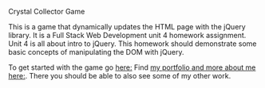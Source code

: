 Crystal Collector Game

This is a game that dynamically updates the HTML page with the jQuery library.
It is a Full Stack Web Development unit 4 homework assignment. Unit 4 is all about intro to jQuery. This homework should demonstrate some basic concepts of manipulating the DOM with jQuery.

To get started with the game go [here:](https://brendath.github.io/unit-4-game)
Find [my portfolio and more about me here:](https://brendath.github.io/Responsive-Portfolio). There you should be able to also see some of my other work.

